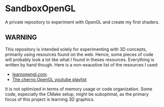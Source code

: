# SandboxOpenGL
A private repository to experiment with OpenGL and create my first shaders.

## WARNING
This repository is intended solely for experimenting with 3D concepts, primarily using resources found on the web. Hence, some pieces of code will probably look a lot like what I found in theses resources. Everything is written by hand though. Here is a non-exaustive list of the resources I used:
- [learnopengl.com](https://learnopengl.com).
- [The cherno OpenGL youtube playlist](https://www.youtube.com/watch?v=W3gAzLwfIP0&list=PLlrATfBNZ98foTJPJ_Ev03o2oq3-GGOS2)

It is not optimized in terms of memory usage or code organization. Some code, especially the CMake setup, might be suboptimal, as the primary focus of this project is learning 3D graphics.

